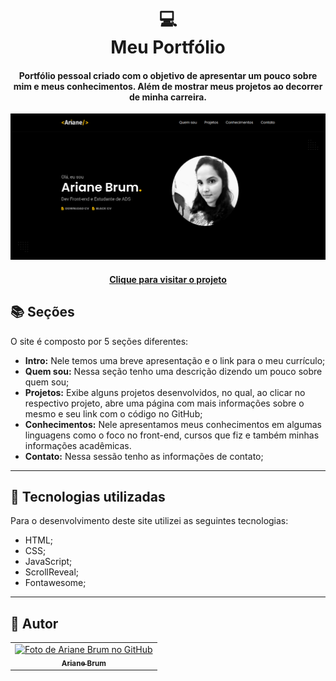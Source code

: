 <h1 align="center">
  💻<br>Meu Portfólio
</h1>

<h4 align="center">
  Portfólio pessoal criado com o objetivo de apresentar um pouco sobre mim e meus conhecimentos. Além de mostrar meus projetos ao decorrer de minha carreira.
</h4>

![Resultado final do projeto](img/tela-portfolio-pessoal.png)

<h4 align="center"><a href="https://porfolio-ariane.vercel.app/">Clique para visitar o projeto</a></h4>

## 📚 Seções

O site é composto por 5 seções diferentes:

- **Intro:** Nele temos uma breve apresentação e o link para o meu currículo;
- **Quem sou:** Nessa seção tenho uma descrição dizendo um pouco sobre quem sou;
- **Projetos:** Exibe alguns projetos desenvolvidos, no qual, ao clicar no respectivo projeto, abre uma página com mais informações sobre o mesmo e seu link com o código no GitHub;
- **Conhecimentos:** Nele apresentamos meus conhecimentos em algumas linguagens como o foco no front-end, cursos que fiz e também minhas informações acadêmicas.
- **Contato:** Nessa sessão tenho as informações de contato;

---

## 💼 Tecnologias utilizadas

Para o desenvolvimento deste site utilizei as seguintes tecnologias:

- HTML;
- CSS;
- JavaScript;
- ScrollReveal;
- Fontawesome;

---

## 🦄 Autor<br>

<table>
  <tr>
    <td align="center">
      <a href="https://github.com/Ariane-Brum">
        <img src="https://avatars.githubusercontent.com/u/64805032?v=4" width="100px;" alt="Foto de Ariane Brum no GitHub"/><br>
        <sub>
          <b>Ariane Brum</b>
        </sub>
      </a>
    </td>
  </tr>
</table>
